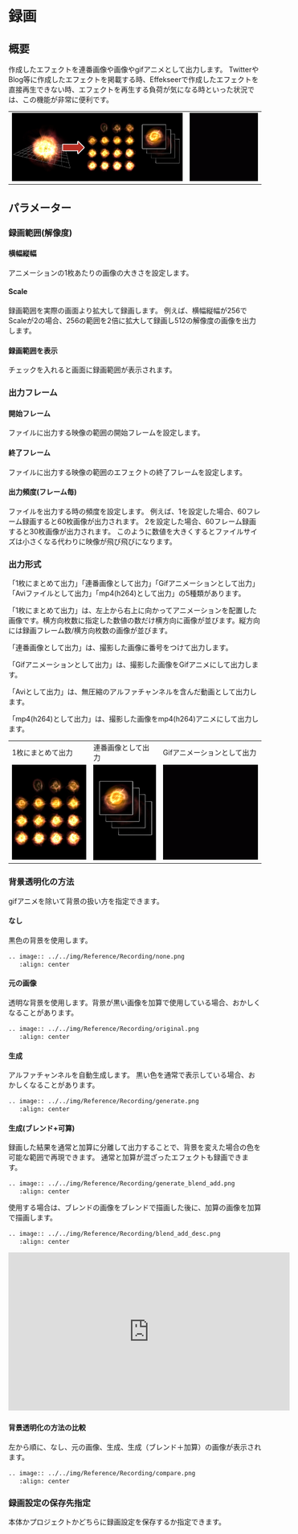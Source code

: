 ﻿# 録画
	
## 概要

作成したエフェクトを連番画像や画像やgifアニメとして出力します。 TwitterやBlog等に作成したエフェクトを掲載する時、Effekseerで作成したエフェクトを直接再生できない時、エフェクトを再生する負荷が気になる時といった状況では、この機能が非常に便利です。

<table>

<tbody>

<tr>

<td><img src="../../img/Reference/record_anim.jpg"></td>

<td><img src="../../img/Reference/record_gifanim.gif"></td>

</tr>

</tbody>

</table>

## パラメーター

### 録画範囲(解像度)

#### 横幅縦幅

アニメーションの1枚あたりの画像の大きさを設定します。

#### Scale

録画範囲を実際の画面より拡大して録画します。
例えば、横幅縦幅が256でScaleが2の場合、256の範囲を2倍に拡大して録画し512の解像度の画像を出力します。

#### 録画範囲を表示

チェックを入れると画面に録画範囲が表示されます。

### 出力フレーム

#### 開始フレーム

ファイルに出力する映像の範囲の開始フレームを設定します。

#### 終了フレーム

ファイルに出力する映像の範囲のエフェクトの終了フレームを設定します。

#### 出力頻度(フレーム毎)

ファイルを出力する時の頻度を設定します。 例えば、1を設定した場合、60フレーム録画すると60枚画像が出力されます。 2を設定した場合、60フレーム録画すると30枚画像が出力されます。 このように数値を大きくするとファイルサイズは小さくなる代わりに映像が飛び飛びになります。

### 出力形式

「1枚にまとめて出力」「連番画像として出力」「Gifアニメーションとして出力」「Aviファイルとして出力」「mp4(h264)として出力」の5種類があります。

「1枚にまとめて出力」は、左上から右上に向かってアニメーションを配置した画像です。横方向枚数に指定した数値の数だけ横方向に画像が並びます。縦方向には録画フレーム数/横方向枚数の画像が並びます。

「連番画像として出力」は、撮影した画像に番号をつけて出力します。

「Gifアニメーションとして出力」は、撮影した画像をGifアニメにして出力します。

「Aviとして出力」は、無圧縮のアルファチャンネルを含んだ動画として出力します。

「mp4(h264)として出力」は、撮影した画像をmp4(h264)アニメにして出力します。

<table>

<tbody>

<tr>

<td>1枚にまとめて出力</td>

<td>連番画像として出力</td>

<td>Gifアニメーションとして出力</td>

</tr>

<tr>

<td><img src="../../img/Reference/record_single.jpg"></td>

<td><img src="../../img/Reference/record_seq.jpg"></td>

<td><img src="../../img/Reference/record_gifanim.gif"></td>

</tr>

</tbody>

</table>

### 背景透明化の方法

gifアニメを除いて背景の扱い方を指定できます。

#### なし

黒色の背景を使用します。

```eval_rst
.. image:: ../../img/Reference/Recording/none.png
   :align: center
```

#### 元の画像

透明な背景を使用します。背景が黒い画像を加算で使用している場合、おかしくなることがあります。

```eval_rst
.. image:: ../../img/Reference/Recording/original.png
   :align: center
```

#### 生成

アルファチャンネルを自動生成します。
黒い色を通常で表示している場合、おかしくなることがあります。

```eval_rst
.. image:: ../../img/Reference/Recording/generate.png
   :align: center
```

#### 生成(ブレンド+可算)

録画した結果を通常と加算に分離して出力することで、背景を変えた場合の色を可能な範囲で再現できます。
通常と加算が混ざったエフェクトも録画できます。

```eval_rst
.. image:: ../../img/Reference/Recording/generate_blend_add.png
   :align: center
```

使用する場合は、ブレンドの画像をブレンドで描画した後に、加算の画像を加算で描画します。

```eval_rst
.. image:: ../../img/Reference/Recording/blend_add_desc.png
   :align: center
```

<iframe width="560" height="315" src="https://www.youtube.com/embed/XqhE_pllD90" frameborder="0" allow="accelerometer; autoplay; encrypted-media; gyroscope; picture-in-picture" allowfullscreen></iframe>

#### 背景透明化の方法の比較

左から順に、なし、元の画像、生成、生成（ブレンド＋加算）の画像が表示されます。

```eval_rst
.. image:: ../../img/Reference/Recording/compare.png
   :align: center
```

### 録画設定の保存先指定

本体かプロジェクトかどちらに録画設定を保存するか指定できます。
